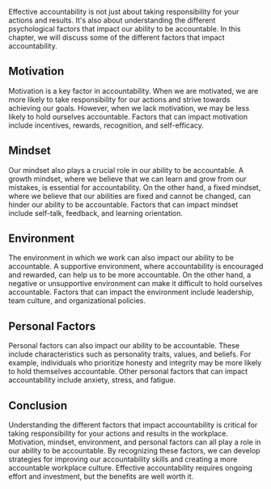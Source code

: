 
Effective accountability is not just about taking responsibility for your actions and results. It's also about understanding the different psychological factors that impact our ability to be accountable. In this chapter, we will discuss some of the different factors that impact accountability.

Motivation
----------

Motivation is a key factor in accountability. When we are motivated, we are more likely to take responsibility for our actions and strive towards achieving our goals. However, when we lack motivation, we may be less likely to hold ourselves accountable. Factors that can impact motivation include incentives, rewards, recognition, and self-efficacy.

Mindset
-------

Our mindset also plays a crucial role in our ability to be accountable. A growth mindset, where we believe that we can learn and grow from our mistakes, is essential for accountability. On the other hand, a fixed mindset, where we believe that our abilities are fixed and cannot be changed, can hinder our ability to be accountable. Factors that can impact mindset include self-talk, feedback, and learning orientation.

Environment
-----------

The environment in which we work can also impact our ability to be accountable. A supportive environment, where accountability is encouraged and rewarded, can help us to be more accountable. On the other hand, a negative or unsupportive environment can make it difficult to hold ourselves accountable. Factors that can impact the environment include leadership, team culture, and organizational policies.

Personal Factors
----------------

Personal factors can also impact our ability to be accountable. These include characteristics such as personality traits, values, and beliefs. For example, individuals who prioritize honesty and integrity may be more likely to hold themselves accountable. Other personal factors that can impact accountability include anxiety, stress, and fatigue.

Conclusion
----------

Understanding the different factors that impact accountability is critical for taking responsibility for your actions and results in the workplace. Motivation, mindset, environment, and personal factors can all play a role in our ability to be accountable. By recognizing these factors, we can develop strategies for improving our accountability skills and creating a more accountable workplace culture. Effective accountability requires ongoing effort and investment, but the benefits are well worth it.
